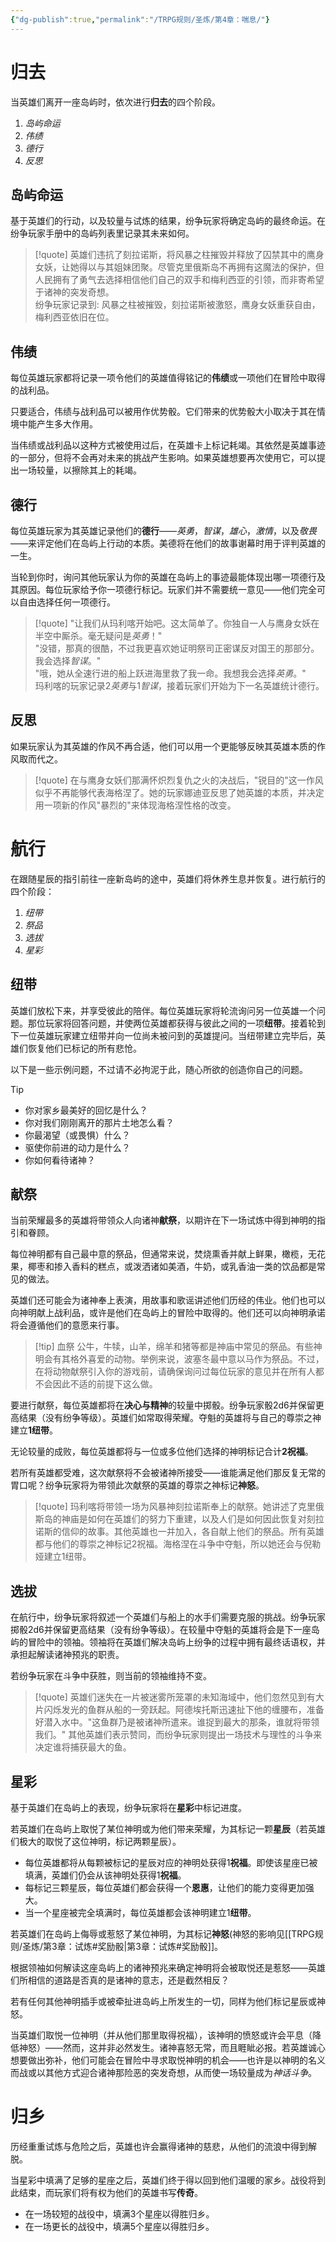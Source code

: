 ```yaml
---
{"dg-publish":true,"permalink":"/TRPG规则/圣炼/第4章：喘息/"}
---
```


# 归去
当英雄们离开一座岛屿时，依次进行**归去**的四个阶段。
1. *岛屿命运*
2. *伟绩*
3. *德行*
4. *反思*

## 岛屿命运
基于英雄们的行动，以及较量与试炼的结果，纷争玩家将确定岛屿的最终命运。在纷争玩家手册中的岛屿列表里记录其未来如何。

> [!quote]
> 英雄们违抗了刻拉诺斯，将风暴之柱摧毁并释放了囚禁其中的鹰身女妖，让她得以与其姐妹团聚。尽管克里俄斯岛不再拥有这魔法的保护，但人民拥有了勇气去选择相信他们自己的双手和梅利西亚的引领，而非寄希望于诸神的突发奇想。  
> 纷争玩家记录到: 风暴之柱被摧毁，刻拉诺斯被激怒，鹰身女妖重获自由，梅利西亚依旧在位。

## 伟绩
每位英雄玩家都将记录一项令他们的英雄值得铭记的**伟绩**或一项他们在冒险中取得的战利品。

只要适合，伟绩与战利品可以被用作优势骰。它们带来的优势骰大小取决于其在情境中能产生多大作用。

当伟绩或战利品以这种方式被使用过后，在英雄卡上标记耗竭。其依然是英雄事迹的一部分，但将不会再对未来的挑战产生影响。如果英雄想要再次使用它，可以提出一场较量，以擦除其上的耗竭。

## 德行
每位英雄玩家为其英雄记录他们的**德行**——*英勇*，*智谋*，*雄心*，*激情*，以及*敬畏*——来评定他们在岛屿上行动的本质。美德将在他们的故事谢幕时用于评判英雄的一生。

当轮到你时，询问其他玩家认为你的英雄在岛屿上的事迹最能体现出哪一项德行及其原因。每位玩家给予你一项德行标记。玩家们并不需要统一意见——他们完全可以自由选择任何一项德行。


> [!quote] 
> "让我们从玛利喀开始吧。这太简单了。你独自一人与鹰身女妖在半空中厮杀。毫无疑问是*英勇*！"  
> "没错，那真的很酷，不过我更喜欢她证明祭司正密谋反对国王的那部分。我会选择*智谋*。"  
> "哦，她从全速行进的船上跃进海里救了我一命。我想我会选择*英勇*。"  
> 玛利喀的玩家记录2*英勇*与1*智谋*，接着玩家们开始为下一名英雄统计德行。

## 反思
如果玩家认为其英雄的作风不再合适，他们可以用一个更能够反映其英雄本质的作风取而代之。

> [!quote]
> 在与鹰身女妖们那满怀炽烈复仇之火的决战后，"锐目的"这一作风似乎不再能够代表海格涅了。她的玩家娜迪亚反思了她英雄的本质，并决定用一项新的作风"暴烈的"来体现海格涅性格的改变。

# 航行
在跟随星辰的指引前往一座新岛屿的途中，英雄们将休养生息并恢复。进行航行的四个阶段：
1. *纽带*
2. *祭品*
3. *选拔*
4. *星彩*

## 纽带
英雄们放松下来，并享受彼此的陪伴。每位英雄玩家将轮流询问另一位英雄一个问题。那位玩家将回答问题，并使两位英雄都获得与彼此之间的一项**纽带**。接着轮到下一位英雄玩家建立纽带并向一位尚未被问到的英雄提问。当纽带建立完毕后，英雄们恢复他们已标记的所有悲怆。

以下是一些示例问题，不过请不必拘泥于此，随心所欲的创造你自己的问题。

> [!tip] 
> - 你对家乡最美好的回忆是什么？  
> - 你对我们刚刚离开的那片土地怎么看？  
> - 你最渴望（或畏惧）什么？  
> - 驱使你前进的动力是什么？  
> - 你如何看待诸神？

## 献祭
当前荣耀最多的英雄将带领众人向诸神**献祭**，以期许在下一场试炼中得到神明的指引和眷顾。  

每位神明都有自己最中意的祭品，但通常来说，焚烧熏香并献上鲜果，橄榄，无花果，椰枣和掺入香料的糕点，或泼洒诸如美酒，牛奶，或乳香油一类的饮品都是常见的做法。  

英雄们还可能会为诸神奉上表演，用故事和歌谣讲述他们历经的伟业。他们也可以向神明献上战利品，或许是他们在岛屿上的冒险中取得的。他们还可以向神明承诺将会遵循他们的意愿来行事。  

> [!tip] 血祭
> 公牛，牛犊，山羊，绵羊和猪等都是神庙中常见的祭品。有些神明会有其格外喜爱的动物。举例来说，波塞冬最中意以马作为祭品。不过，在将动物献祭引入你的游戏前，请确保询问过每位玩家的意见并在所有人都不会因此不适的前提下这么做。  

要进行献祭，每位英雄都将在**决心与精神**的较量中掷骰。纷争玩家骰2d6并保留更高结果（没有纷争等级）。英雄们如常取得荣耀。夺魁的英雄将与自己的尊崇之神建立**1纽带**。  
  
无论较量的成败，每位英雄都将与一位或多位他们选择的神明标记合计**2祝福**。  
  
若所有英雄都受难，这次献祭将不会被诸神所接受——谁能满足他们那反复无常的胃口呢？纷争玩家将为带领此次献祭的英雄的尊崇之神标记**神怒**。

> [!quote]
> 玛利喀将带领一场为风暴神刻拉诺斯奉上的献祭。她讲述了克里俄斯岛的神庙是如何在英雄们的努力下重建，以及人们是如何因此恢复对刻拉诺斯的信仰的故事。其他英雄也一并加入，各自献上他们的祭品。所有英雄都与他们的尊崇之神标记2祝福。海格涅在斗争中夺魁，所以她还会与倪勒娅建立1纽带。

## 选拔
在航行中，纷争玩家将叙述一个英雄们与船上的水手们需要克服的挑战。纷争玩家掷骰2d6并保留更高结果（没有纷争等级）。在较量中夺魁的英雄将会是下一座岛屿的冒险中的领袖。领袖将在英雄们解决岛屿上纷争的过程中拥有最终话语权，并承担起解读诸神预兆的职责。  

若纷争玩家在斗争中获胜，则当前的领袖维持不变。

> [!quote]
> 英雄们迷失在一片被迷雾所笼罩的未知海域中，他们忽然见到有大片闪烁发光的鱼群从船的一旁跃起。阿德埃托斯迅速扯下他的缠腰布，准备好潜入水中。"这鱼群乃是被诸神所遣来。谁捉到最大的那条，谁就将带领我们。" 其他英雄们表示赞同，而纷争玩家则提出一场技术与理性的斗争来决定谁将捕获最大的鱼。

## 星彩
基于英雄们在岛屿上的表现，纷争玩家将在**星彩**中标记进度。  
  
若英雄们在岛屿上取悦了某位神明或为他们带来荣耀，为其标记一颗**星辰**（若英雄们极大的取悦了这位神明，标记两颗星辰）。  

- 每位英雄都将从每颗被标记的星辰对应的神明处获得1**祝福**。即使该星座已被填满，英雄们仍会从该神明处获得1**祝福**。  
- 每标记三颗星辰，每位英雄们都会获得一个**恩惠**，让他们的能力变得更加强大。  
- 当一个星座被完全填满时，每位英雄都会该神明建立1**纽带**。

若英雄们在岛屿上侮辱或惹怒了某位神明，为其标记**神怒**(神怒的影响见[[TRPG规则/圣炼/第3章：试炼#奖励骰\|第3章：试炼#奖励骰]]。  
  
根据领袖如何解读这座岛屿上的诸神预兆来确定神明将会被取悦还是惹怒——英雄们所相信的道路是否真的是诸神的意志，还是截然相反？  

若有任何其他神明插手或被牵扯进岛屿上所发生的一切，同样为他们标记星辰或神怒。  

当英雄们取悦一位神明（并从他们那里取得祝福），该神明的愤怒或许会平息（降低神怒）——然而，这并非必然发生。诸神喜怒无常，而且睚眦必报。若英雄诚心想要做出弥补，他们可能会在冒险中寻求取悦神明的机会——也许是以神明的名义而战或以其他方式迎合诸神那险恶的突发奇想，从而使一场较量成为*神话斗争*。

# 归乡
历经重重试炼与危险之后，英雄也许会赢得诸神的慈悲，从他们的流浪中得到解脱。  
  
当星彩中填满了足够的星座之后，英雄们终于得以回到他们温暖的家乡。战役将到此结束，而玩家们将有权为他们的英雄书写**传奇**。
- 在一场较短的战役中，填满3个星座以得胜归乡。   
- 在一场更长的战役中，填满5个星座以得胜归乡。